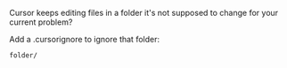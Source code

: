 Cursor keeps editing files in a folder it's not supposed to change for your current problem?

Add a .cursorignore to ignore that folder:
```
folder/
```